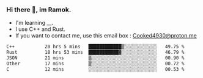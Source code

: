 ### Hi there 👋, im Ramok.

- I'm learning __.
- I use C++ and Rust.
- If you want to contact me, use this email box : Cooked4930@proton.me

<!--START_SECTION:waka-->

```txt
C++           20 hrs 5 mins   ████████████▒░░░░░░░░░░░░   49.75 %
Rust          18 hrs 53 mins  ███████████▓░░░░░░░░░░░░░   46.79 %
JSON          21 mins         ▒░░░░░░░░░░░░░░░░░░░░░░░░   00.90 %
Other         17 mins         ▒░░░░░░░░░░░░░░░░░░░░░░░░   00.72 %
C             12 mins         ░░░░░░░░░░░░░░░░░░░░░░░░░   00.53 %
```

<!--END_SECTION:waka-->
